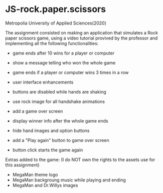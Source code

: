 # JS-rock.paper.scissors

Metropolia University of Applied Sciences(2020) 

The assignment consisted on making an application that simulates a Rock paper scissors game,
using a video tutorial provived by the professor and implementing all the following functionalities:

- game ends after 10 wins for a player or computer 
- show a message telling who won the whole game
- game ends if a player or computer wins 3 times in a row

- user interface enhancements
- buttons are disabled while hands are shaking
- use rock image for all handshake animations
- add a game over screen

- display winner info after the whole game ends
- hide hand images and option buttons

- add a "Play again" button to game over screen
- button click starts the game again

Extras added to the game:
(I do NOT own the rights to the assets use for this assignment) 

- MegaMan theme logo
- MegaMan backgroung music while playing and ending 
- MegaMan and Dr.Willys images 

 
